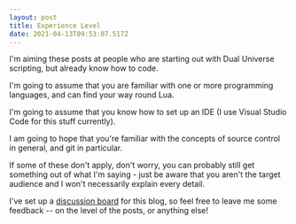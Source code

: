 ```yaml
---
layout: post
title: Experience Level
date: 2021-04-13T09:53:07.517Z
---
```


I'm aiming these posts at people who are starting out with Dual Universe scripting, but already know how to code.

I'm going to assume that you are familiar with one or more programming languages, and can find your way round Lua.

I'm going to assume that you know how to set up an IDE (I use Visual Studio Code for this stuff currently).

I am going to hope that you're familiar with the concepts of source control in general, and git in particular.

If some of these don't apply, don't worry, you can probably still get something out of what I'm saying - just be aware that you aren't the target audience and I won't necessarily explain every detail.

I've set up a [discussion board](https://github.com/samedicorp/samedicorp.github.io/discussions) for this blog, so feel free to leave me some feedback -- on the level of the posts, or anything else!